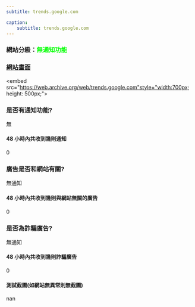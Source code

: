 ```yaml
---
subtitle: trends.google.com

caption:
	subtitle: trends.google.com
---
```


<h3>網站分級：<font color="#00FF00">無通知功能</font></h3>

### [網站畫面](trends.google.com)
<embed src="https://web.archive.org/web/trends.google.com"style="width:700px; height: 500px;">

### 是否有通知功能?
無

#### 48 小時內共收到幾則通知
0

### 廣告是否和網站有關?
無通知

#### 48 小時內共收到幾則與網站無關的廣告
0

### 是否為詐騙廣告?
無通知

#### 48 小時內共收到幾則詐騙廣告
0

#### 測試截圖(如網站無異常則無截圖)
nan

